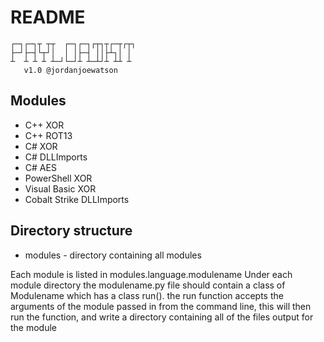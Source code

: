 # README

````
┌─┐┌─┐┬ ┬┬  ┌─┐┌─┐┌┬┐┬┌─┬┌┬┐
├─┘├─┤└┬┘│  │ │├─┤ ││├┴┐│ │ 
┴  ┴ ┴ ┴ ┴─┘└─┘┴ ┴─┴┘┴ ┴┴ ┴
   v1.0 @jordanjoewatson
````

## Modules
- C++ XOR
- C++ ROT13
- C# XOR
- C# DLLImports
- C# AES
- PowerShell XOR
- Visual Basic XOR
- Cobalt Strike DLLImports

## Directory structure

- modules - directory containing all modules

Each module is listed in modules.language.modulename
Under each module directory the modulename.py file should contain a class of Modulename which has a class run(). the run function accepts the arguments of the module passed in from the command line, this will then run the function, and write a directory containing all of the files output for the module
